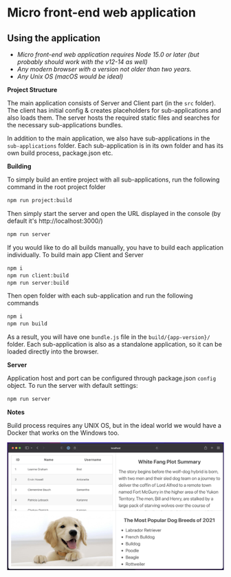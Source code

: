 # Micro front-end web application

## Using the application

* _Micro front-end web application requires Node 15.0 or later (but probably should work with the v12-14 as well)_
* _Any modern browser with a version not older than two years._
* _Any Unix OS (macOS would be ideal)_

**Project Structure**

The main application consists of Server and Client part (in the `src` folder).
The client has initial config & creates placeholders for sub-applications and also loads them.
The server hosts the required static files and searches for the necessary sub-applications bundles.

In addition to the main application, we also have sub-applications in the `sub-applications` folder.
Each sub-application is in its own folder and has its own build process, package.json etc.

**Building**

To simply build an entire project with all sub-applications, run the following command in the root project folder

```sh
npm run project:build
```

Then simply start the server and open the URL displayed in the console (by default it's http://localhost:3000/)
```sh
npm run server
```

If you would like to do all builds manually, you have to build each application individually.
To build main app Client and Server 
```sh
npm i
npm run client:build
npm run server:build
```

Then open folder with each sub-application and run the following commands
```sh
npm i
npm run build
```

As a result, you will have one `bundle.js` file in the `build/{app-version}/` folder.
Each sub-application is also as a standalone application, so it can be
loaded directly into the browser.

**Server**

Application host and port can be configured through package.json `config` object.
To run the server with default settings:
```sh
npm run server
```

**Notes**

Build process requires any UNIX OS, but in the ideal world we would have a Docker that works on the Windows too. 

<img src="app.png" alt="screenshot" width="600"/>